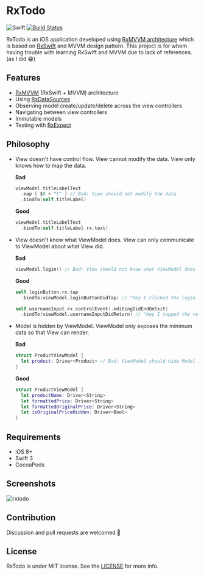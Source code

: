 RxTodo
======

![Swift](https://img.shields.io/badge/Swift-3.0-orange.svg)
[![Build Status](https://travis-ci.org/devxoul/RxTodo.svg?branch=master)](https://travis-ci.org/devxoul/RxTodo)

RxTodo is an iOS application developed using [RxMVVM architecture](https://github.com/devxoul/RxMVVM) which is based on [RxSwift](https://github.com/ReactiveX/RxSwift) and MVVM design pattern. This project is for whom having trouble with learning RxSwift and MVVM due to lack of references. (as I did 😁)


Features
--------

* [RxMVVM](https://github.com/devxoul/RxMVVM) (RxSwift + MVVM) architecture
* Using [RxDataSources](https://github.com/RxSwiftCommunity/RxDataSources)
* Observing model create/update/delete across the view controllers
* Navigating between view controllers
* Immutable models
* Testing with [RxExpect](https://github.com/devxoul/RxExpect)


Philosophy
----------

* View doesn't have control flow. View cannot modify the data. View only knows how to map the data.

    **Bad**

    ```swift
    viewModel.titleLabelText
      .map { $0 + "!" } // Bad: View should not modify the data
      .bindTo(self.titleLabel)
    ```

    **Good**
    
    ```swift
    viewModel.titleLabelText
      .bindTo(self.titleLabel.rx.text)
    ```

* View doesn't know what ViewModel does. View can only communicate to ViewModel about what View did.

    **Bad**

    ```swift
    viewModel.login() // Bad: View should not know what ViewModel does (login)
    ```

    **Good**
    
    ```swift
    self.loginButton.rx.tap
      .bindTo(viewModel.loginButtonDidTap) // "Hey I clicked the login button"

    self.usernameInput.rx.controlEvent(.editingDidEndOnExit)
      .bindTo(viewModel.usernameInputDidReturn) // "Hey I tapped the return on username input"
    ```

* Model is hidden by ViewModel. ViewModel only exposes the minimum data so that View can render.

    **Bad**
    
    ```swift
    struct ProductViewModel {
      let product: Driver<Product> // Bad: ViewModel should hide Model
    }
    ```

    **Good**
    
    ```swift
    struct ProductViewModel {
      let productName: Driver<String>
      let formattedPrice: Driver<String>
      let formattedOriginalPrice: Driver<String>
      let isOriginalPriceHidden: Driver<Bool>
    }
    ```


Requirements
------------

* iOS 8+
* Swift 3
* CocoaPods


Screenshots
-----------

![rxtodo](https://cloud.githubusercontent.com/assets/931655/21965942/1611927a-dbad-11e6-99ee-3509d06dc242.png)


Contribution
------------

Discussion and pull requests are welcomed 💖


License
-------

RxTodo is under MIT license. See the [LICENSE](LICENSE) for more info.
